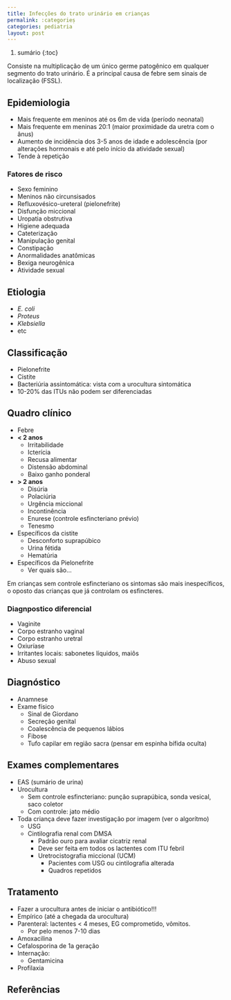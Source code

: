 ```yaml
---
title: Infecções do trato urinário em crianças
permalink: :categorieṣ
categories: pediatria
layout: post
---
```


1. sumário
{:toc}

Consiste na multiplicação de um único germe patogênico em qualquer segmento do trato urinário.
É a principal causa de febre sem sinais de localização (FSSL).

## Epidemiologia
- Mais frequente em meninos até os 6m de vida (período neonatal)
- Mais frequente em meninas 20:1 (maior proximidade da uretra com o ânus)
- Aumento de incidência dos 3-5 anos de idade e adolescência (por alterações hormonais e até pelo início da atividade sexual)
- Tende à repetição

### Fatores de risco
- Sexo feminino
- Meninos não circunsisados
- Refluxovésico-ureteral (pielonefrite)
- Disfunção miccional
- Uropatia obstrutiva
- Higiene adequada
- Cateterização
- Manipulação genital
- Constipação
- Anormalidades anatômicas
- Bexiga neurogênica
- Atividade sexual

## Etiologia
- _E. coli_
- _Proteus_
- _Klebsiella_
- etc

## Classificação
- Pielonefrite
- Cistite
- Bacteriúria assintomática: vista com a urocultura sintomática
- 10-20% das ITUs não podem ser diferenciadas

## Quadro clínico
- Febre
- __< 2 anos__
  - Irritabilidade
  - Icterícia
  - Recusa alimentar
  - Distensão abdominal
  - Baixo ganho ponderal
- __> 2 anos__
  - Disúria
  - Polaciúria
  - Urgência miccional
  - Incontinência
  - Enurese (controle esfincteriano prévio)
  - Tenesmo
- Específicos da cistite
  - Desconforto suprapúbico
  - Urina fétida
  - Hematúria
- Específicos da Pielonefrite
  - Ver quais são...

Em crianças sem controle esfincteriano os sintomas são mais inespecíficos, o oposto das crianças que já controlam os esfincteres.

### Diagnpostico diferencial
- Vaginite
- Corpo estranho vaginal
- Corpo estranho uretral
- Oxiuríase
- Irritantes locais: sabonetes líquidos, maiôs
- Abuso sexual

## Diagnóstico
- Anamnese
- Exame físico
  - Sinal de Giordano
  - Secreção genital
  - Coalescência de pequenos lábios
  - Fibose
  - Tufo capilar em região sacra (pensar em espinha bífida oculta)

## Exames complementares
- EAS (sumário de urina)
- Urocultura
  - Sem controle esfincteriano: punção suprapúbica, sonda vesical, saco coletor
  - Com controle: jato médio
- Toda criança deve fazer investigação por imagem (ver o algorítmo)
  - USG
  - Cintilografia renal com DMSA
    - Padrão ouro para avaliar cicatriz renal
    - Deve ser feita em todos os lactentes com ITU febril
    - Uretrocistografia miccional (UCM)
      - Pacientes com USG ou cintilografia alterada
      - Quadros repetidos


## Tratamento
- Fazer a urocultura antes de iniciar o antibiótico!!!
- Empírico (até a chegada da urocultura)
- Parenteral: lactentes < 4 meses, EG comprometido, vômitos.
  - Por pelo menos 7-10 dias
- Amoxacilina
- Cefalosporina de 1a geração
- Internação:
  - Gentamicina
- Profilaxia


## Referências
[^aula]: aula de Rita
